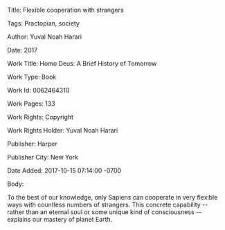 Title:  Flexible cooperation with strangers

Tags:   Practopian, society

Author: Yuval Noah Harari

Date:   2017

Work Title: Homo Deus: A Brief History of Tomorrow

Work Type: Book

Work Id: 0062464310

Work Pages: 133

Work Rights: Copyright

Work Rights Holder: Yuval Noah Harari

Publisher: Harper

Publisher City: New York

Date Added: 2017-10-15 07:14:00 -0700

Body: 

To the best of our knowledge, only Sapiens can cooperate in very flexible ways with countless numbers of strangers. This concrete capability -- rather than an eternal soul or some unique kind of consciousness -- explains our mastery of planet Earth. 

